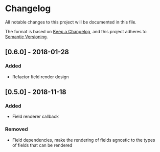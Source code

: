 # Changelog
All notable changes to this project will be documented in this file.

The format is based on [Keep a Changelog](https://keepachangelog.com/en/1.0.0/),
and this project adheres to [Semantic Versioning](https://semver.org/spec/v2.0.0.html).

## [0.6.0] - 2018-01-28

### Added
- Refactor field render design

## [0.5.0] - 2018-11-18

### Added
- Field renderer callback

### Removed

- Field dependencies, make the rendering of fields agnostic to the types of fields that can be rendered
